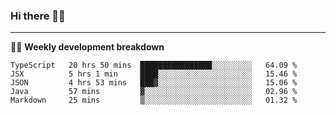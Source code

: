 ### Hi there 👋🏻

---

<!-- 📊 -->
🧑‍💻 **Weekly development breakdown**
<!--START_SECTION:waka-->
```text
TypeScript   20 hrs 50 mins  ████████████████░░░░░░░░░   64.09 % 
JSX          5 hrs 1 min     ████░░░░░░░░░░░░░░░░░░░░░   15.46 % 
JSON         4 hrs 53 mins   ███▓░░░░░░░░░░░░░░░░░░░░░   15.06 % 
Java         57 mins         ▓░░░░░░░░░░░░░░░░░░░░░░░░   02.96 % 
Markdown     25 mins         ▒░░░░░░░░░░░░░░░░░░░░░░░░   01.32 % 
```
<!--END_SECTION:waka-->
